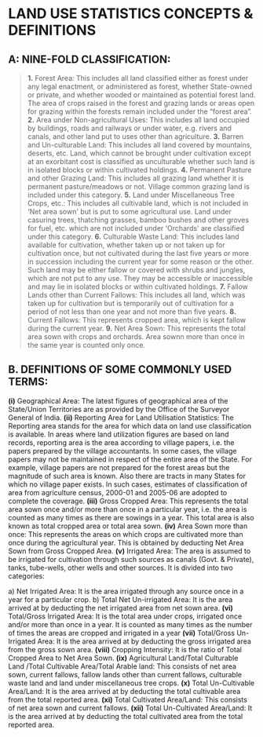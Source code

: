 # **LAND USE STATISTICS CONCEPTS & DEFINITIONS**

## A: NINE-FOLD CLASSIFICATION:

> **1.** Forest Area: This includes all land classified either as forest under any legal enactment, or administered as forest, whether State-owned or private, and whether wooded or maintained as potential forest land. The area of crops raised in the forest and grazing lands or areas open for grazing within the forests remain included under the “forest area”.
> **2.** Area under Non-agricultural Uses: This includes all land occupied by buildings, roads and railways or under water, e.g. rivers and canals, and other land put to uses other than agriculture.
**3.** Barren and Un-culturable Land: This includes all land covered by mountains, deserts, etc. Land, which cannot be brought under cultivation except at an exorbitant cost is classified as unculturable whether such land is in isolated blocks or within cultivated holdings.
**4.** Permanent Pasture and other Grazing Land: This includes all grazing land whether it is permanent pasture/meadows or not. Village common grazing land is included
under this category.
**5.** Land under Miscellaneous Tree Crops, etc.: This includes all cultivable land, which is not included in ‘Net area sown' but is put to some agricultural use. Land under casuring trees, thatching grasses, bamboo bushes and other groves for fuel, etc. which are not included under ‘Orchards' are classified under this category.
**6.** Culturable Waste Land: This includes land available for cultivation, whether taken up or not taken up for cultivation once, but not cultivated during the last five years or more in succession including the current year for some reason or the other. Such land may be either fallow or covered with shrubs and jungles, which are not put to any use. They may be accessible or inaccessible and may lie in isolated blocks or within cultivated holdings.
**7.** Fallow Lands other than Current Fallows: This includes all land, which was taken up for cultivation but is temporarily out of cultivation for a period of not less than one year and not more than five years.
**8.** Current Fallows: This represents cropped area, which is kept fallow during the current year.
**9.** Net Area Sown: This represents the total area sown with crops and orchards. Area sownn more than once in the same year is counted only once.

## B. DEFINITIONS OF SOME COMMONLY USED TERMS:

**(i)** Geographical Area: The latest figures of geographical area of the State/Union Territories are as provided by the Office of the Surveyor General of India.
**(ii)** Reporting Area for Land Utilisation Statistics: The Reporting area stands for the area for which data on land use classification is available. In areas where land utilization figures are based on land records, reporting area is the area according to village papers, i.e. the papers prepared by the village accountants. In some cases, the village papers may not be maintained in respect of the entire area of the State. For example, village papers are not prepared for the forest areas but the magnitude of such area is known. Also there are tracts in many States for which no village paper exists. In such cases, estimates of classification of area from agriculture census, 2000-01 and 2005-06 are adopted to complete the coverage.
**(iii)** Gross Cropped Area: This represents the total area sown once and/or more than once in a particular year, i.e. the area is counted as many times as there are sowings in a year. This total area is also known as total cropped area or total area sown.
**(iv)** Area Sown more than once: This represents the areas on which crops are cultivated more than once during the agricultural year. This is obtained by deducting Net Area Sown from Gross Cropped Area.
**(v)** Irrigated Area: The area is assumed to be irrigated for cultivation through such sources as canals (Govt. & Private), tanks, tube-wells, other wells and other sources. It is divided into two categories:

a) Net Irrigated Area: It is the area irrigated through any source once in a year for a particular crop.
b) Total Net Un-irrigated Area: It is the area arrived at by deducting the net irrigated area from net sown area.
**(vi)** Total/Gross Irrigated Area: It is the total area under crops, irrigated once and/or more than once in a year. It is counted as many times as the number of times the areas are cropped and irrigated in a year
**(vii)** Total/Gross Un-Irrigated Area: It is the area arrived at by deducting the gross irrigated area from the gross sown area.
**(viii)** Cropping Intensity: It is the ratio of Total Cropped Area to Net Area Sown.
**(ix)** Agricultural Land/Total Culturable Land /Total Cultivable Area/Total Arable land: This consists of net area sown, current fallows, fallow lands other than current fallows, culturable waste land and land under miscellaneous tree crops.
**(x)** Total Un-Cultivable Area/Land: It is the area arrived at by deducting the total cultivable area from the total reported area.
**(xi)** Total Cultivated Area/Land: This consists of net area sown and current fallows.
**(xii)** Total Un-Cultivated Area/Land: It is the area arrived at by deducting the total cultivated area from the total reported area.
